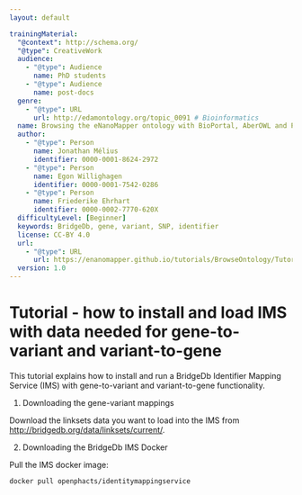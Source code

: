 ```yaml
---
layout: default

trainingMaterial:
  "@context": http://schema.org/
  "@type": CreativeWork
  audience:
    - "@type": Audience
      name: PhD students
    - "@type": Audience
      name: post-docs
  genre:
    - "@type": URL
      url: http://edamontology.org/topic_0091 # Bioinformatics
  name: Browsing the eNanoMapper ontology with BioPortal, AberOWL and Protégé
  author:
    - "@type": Person
      name: Jonathan Mélius
      identifier: 0000-0001-8624-2972
    - "@type": Person
      name: Egon Willighagen
      identifier: 0000-0001-7542-0286
    - "@type": Person
      name: Friederike Ehrhart
      identifier: 0000-0002-7770-620X
  difficultyLevel: [Beginner]
  keywords: BridgeDb, gene, variant, SNP, identifier
  license: CC-BY 4.0
  url:
    - "@type": URL
      url: https://enanomapper.github.io/tutorials/BrowseOntology/Tutorial%20browsing%20eNM%20ontology.html
  version: 1.0
---
```


# Tutorial - how to install and load IMS with data needed for gene-to-variant and variant-to-gene

This tutorial explains how to install and run a BridgeDb Identifier Mapping Service (IMS)
with gene-to-variant and variant-to-gene functionality.

1. Downloading the gene-variant mappings

Download the linksets data you want to load into the IMS from http://bridgedb.org/data/linksets/current/.

2. Downloading the BridgeDb IMS Docker

Pull the IMS docker image:

```shell
docker pull openphacts/identitymappingservice
```

